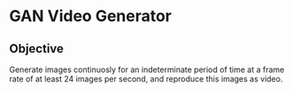 # GAN Video Generator 

## Objective
Generate images continuosly for an indeterminate period of time at a frame rate of at least 24 images per second, and reproduce this images as video.
